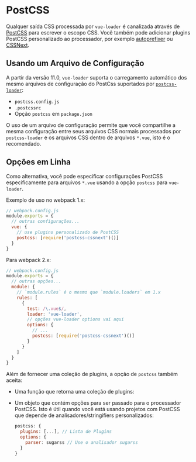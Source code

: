 # PostCSS

Qualquer saída CSS processada por `vue-loader` é canalizada através de [PostCSS](https://github.com/postcss/postcss) para escrever o escopo CSS. Você também pode adicionar plugins PostCSS personalizado ao processador, por exemplo [autoprefixer](https://github.com/postcss/autoprefixer) ou [CSSNext](http://cssnext.io/).

## Usando um Arquivo de Configuração

A partir da versão 11.0, `vue-loader` suporta o carregamento automático dos mesmo arquivos de configuração do PostCss suportados por [`postcss-loader`](https://github.com/postcss/postcss-loader#usage):

- `postcss.config.js`
- `.postcssrc`
- Opção `postcss` em `package.json`

O uso de um arquivo de configuração permite que você compartilhe a mesma configuração entre seus arquivos CSS normais processados por `postcss-loader` e os arquivos CSS dentro de arquivos `*.vue`, isto é o recomendado.

## Opções em Linha

Como alternativa, você pode especificar configurações PostCSS especificamente para arquivos `*.vue` usando a opção `postcss` para `vue-loader`.

Exemplo de uso no webpack 1.x:

```js
// webpack.config.js
module.exports = {
  // outras configurações...
  vue: {
    // use plugins personalizado de PostCSS
    postcss: [require('postcss-cssnext')()]
  }
}
```

Para webpack 2.x:

```js
// webpack.config.js
module.exports = {
  // outras opções...
  module: {
    // `module.rules` é o mesmo que `module.loaders` em 1.x
    rules: [
      {
        test: /\.vue$/,
        loader: 'vue-loader',
        // opções vue-loader options vai aqui
        options: {
          // ...
          postcss: [require('postcss-cssnext')()]
        }
      }
    ]
  }
}
```

Além de fornecer uma coleção de plugins, a opção de `postcss` também aceita:

- Uma função que retorna uma coleção de plugins:

- Um objeto que contém opções para ser passado para o processador PostCSS. Isto é útil quando você está usando projetos com PostCSS que depende de analisadores/stringifiers personalizados:

  ```js
  postcss: {
    plugins: [...], // Lista de Plugins
    options: {
      parser: sugarss // Use o analisador sugarss
    }
  }
  ```
